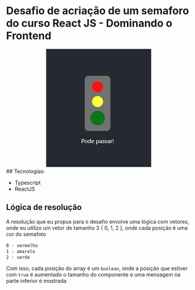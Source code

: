 # Desafio de acriação de um semaforo do curso React JS - Dominando o Frontend

<center>
  <img style="margin: 0 auto;" src="./images/semaforo.png">
</center>
## Tecnologias:

- Typescript
- ReactJS

## Lógica de resolução

A resolução que eu propus para o desafio envolve uma lógica com vetores, onde eu utilizo um vetor de tamanho 3 { 0, 1, 2 }, onde cada posição é uma cor do semafoto

```
0 - vermelho
1 - amarelo
2 - verde
```

Com isso, cada posição do array é um `boolean`, onde a posição que estiver com `true` é aumentado o tamanho do componente e uma mensagem na parte inferior é mostrada

